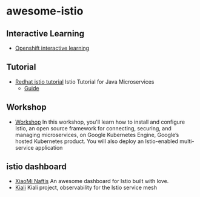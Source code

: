 # awesome-istio


## Interactive Learning
- [Openshift interactive learning](https://learn.openshift.com/servicemesh)


## Tutorial
- [Redhat istio tutorial](https://github.com/redhat-developer-demos/istio-tutorial) Istio Tutorial for Java Microservices
  - [Guide](https://redhat-developer-demos.github.io/istio-tutorial/istio-tutorial/1.1.x/index.htm)

## Workshop
- [Workshop](https://github.com/srinandan/istio-workshop) In this workshop, you'll learn how to install and configure Istio, an open source framework for connecting, securing, and managing microservices, on Google Kubernetes Engine, Google’s hosted Kubernetes product. You will also deploy an Istio-enabled multi-service application


## istio dashboard
- [XiaoMi Naftis](https://github.com/XiaoMi/naftis) An awesome dashboard for Istio built with love.
- [Kiali](https://github.com/kiali/kiali) Kiali project, observability for the Istio service mesh
